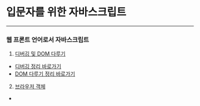 # 입문자를 위한 자바스크립트

---

### 웹 프론트 언어로서 자바스크립트

1. [디버깅 및 DOM 다루기](https://github.com/NewBean0312/JavaScript-study/commit/5d4dbfd90e50f62502824269184a0b82781ebdc9)

- [디버깅 정리 바로가기](https://newbean-j.tistory.com/499)
- [DOM 다루기 정리 바로가기](https://newbean-j.tistory.com/500)

2. [브라우저 객체]()
  - 